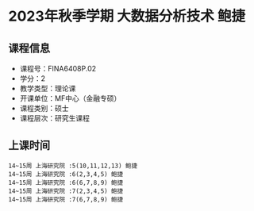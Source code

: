 # 2023年秋季学期 大数据分析技术 鲍捷






## 课程信息

- 课程号：FINA6408P.02
- 学分：2
- 教学类型：理论课
- 开课单位：MF中心（金融专硕）
- 课程类别：硕士
- 课程层次：研究生课程

## 上课时间

```
14~15周 上海研究院 :5(10,11,12,13) 鲍捷
14~15周 上海研究院 :6(2,3,4,5) 鲍捷
14~15周 上海研究院 :6(6,7,8,9) 鲍捷
14~15周 上海研究院 :7(2,3,4,5) 鲍捷
14~15周 上海研究院 :7(6,7,8,9) 鲍捷
```

